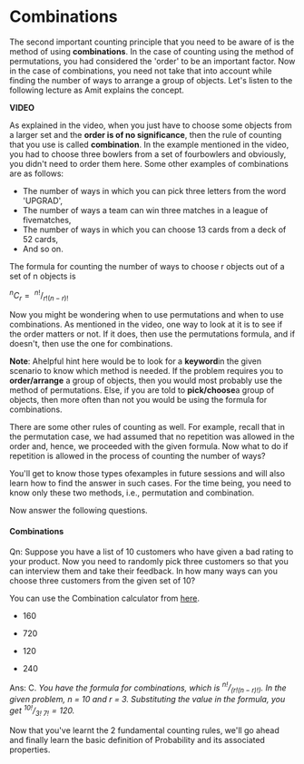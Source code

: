 # Combinations

The second important counting principle that you need to be aware of is the method of using **combinations**. In the case of counting using the method of permutations, you had considered the 'order' to be an important factor. Now in the case of combinations, you need not take that into account while finding the number of ways to arrange a group of objects. Let's listen to the following lecture as Amit explains the concept.

**VIDEO**

As explained in the video, when you just have to choose some objects from a larger set and the **order is of no significance**, then the rule of counting that you use is called **combination**. In the example mentioned in the video, you had to choose three bowlers from a set of fourbowlers and obviously, you didn't need to order them here. Some other examples of combinations are as follows:

- The number of ways in which you can pick three letters from the word 'UPGRAD',
- The number of ways a team can win three matches in a league of fivematches,
- The number of ways in which you can choose 13 cards from a deck of 52 cards,
- And so on.

The formula for counting the number of ways to choose r objects out of a set of n objects is

$^nC_r =\ ^{n!}/_{r!(n-r)!}$

Now you might be wondering when to use permutations and when to use combinations. As mentioned in the video, one way to look at it is to see if the order matters or not. If it does, then use the permutations formula, and if doesn't, then use the one for combinations.

**Note**: Ahelpful hint here would be to look for a **keyword**in the given scenario to know which method is needed. If the problem requires you to **order/arrange** a group of objects, then you would most probably use the method of permutations. Else, if you are told to **pick/choose**a group of objects, then more often than not you would be using the formula for combinations.

There are some other rules of counting as well. For example, recall that in the permutation case, we had assumed that no repetition was allowed in the order and, hence, we proceeded with the given formula. Now what to do if repetition is allowed in the process of counting the number of ways?

You'll get to know those types ofexamples in future sessions and will also learn how to find the answer in such cases. For the time being, you need to know only these two methods, i.e., permutation and combination.

Now answer the following questions.

#### Combinations

Qn: Suppose you have a list of 10 customers who have given a bad rating to your product. Now you need to randomly pick three customers so that you can interview them and take their feedback. In how many ways can you choose three customers from the given set of 10?

You can use the Combination calculator from [here](https://stattrek.com/online-calculator/combinations-permutations.aspx).

- 160

- 720

- 120

- 240

Ans: C. *You have the formula for combinations, which is $^{n!}/_{(r! (n-r)!)}$. In the given problem, n = 10 and r = 3. Substituting the value in the formula, you get $^{10!}/_{3!\ 7!} = 120$.*

Now that you've learnt the 2 fundamental counting rules, we'll go ahead and finally learn the basic definition of Probability and its associated properties.

